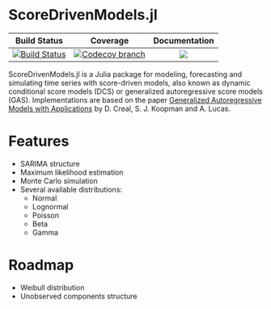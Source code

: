 # ScoreDrivenModels.jl

| **Build Status** | **Coverage** | **Documentation** |
|:-----------------:|:-----------------:|:-----------------:|
| [![Build Status][build-img]][build-url] | [![Codecov branch][codecov-img]][codecov-url] |[![](https://img.shields.io/badge/docs-latest-blue.svg)](https://lampspuc.github.io/ScoreDrivenModels.jl/latest/)

[build-img]: https://travis-ci.com/LAMPSPUC/ScoreDrivenModels.jl.svg?branch=master
[build-url]: https://travis-ci.com/LAMPSPUC/ScoreDrivenModels.jl

[codecov-img]: https://codecov.io/gh/LAMPSPUC/ScoreDrivenModels.jl/coverage.svg?branch=master
[codecov-url]: https://codecov.io/gh/LAMPSPUC/ScoreDrivenModels.jl?branch=master

ScoreDrivenModels.jl is a Julia package for modeling, forecasting and simulating time series with score-driven models, also known as dynamic conditional score models (DCS) or generalized autoregressive score models (GAS). Implementations are based on the paper [Generalized Autoregressive Models with Applications](http://dx.doi.org/10.1002/jae.1279) by D. Creal, S. J. Koopman and A. Lucas.

# Features
* SARIMA structure
* Maximum likelihood estimation
* Monte Carlo simulation
* Several available distributions:
  * Normal
  * Lognormal
  * Poisson
  * Beta
  * Gamma

# Roadmap
* Weibull distribution
* Unobserved components structure